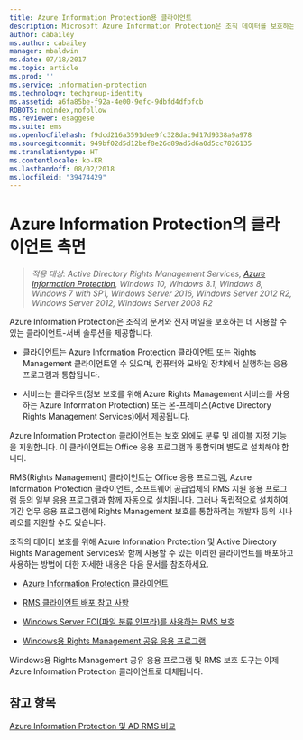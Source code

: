 ```yaml
---
title: Azure Information Protection용 클라이언트
description: Microsoft Azure Information Protection은 조직 데이터를 보호하는 데 사용할 수 있는 클라이언트-서버 솔루션을 제공합니다. 클라이언트(Azure Information Protection 클라이언트 또는 Rights Management 클라이언트)는 컴퓨터와 모바일 장치에서 실행하는 응용 프로그램과 통합됩니다.
author: cabailey
ms.author: cabailey
manager: mbaldwin
ms.date: 07/18/2017
ms.topic: article
ms.prod: ''
ms.service: information-protection
ms.technology: techgroup-identity
ms.assetid: a6fa85be-f92a-4e00-9efc-9dbfd4dfbfcb
ROBOTS: noindex,nofollow
ms.reviewer: esaggese
ms.suite: ems
ms.openlocfilehash: f9dcd216a3591dee9fc328dac9d17d9338a9a978
ms.sourcegitcommit: 949bf02d5d12bef8e26d89ad5d6a0d5cc7826135
ms.translationtype: HT
ms.contentlocale: ko-KR
ms.lasthandoff: 08/02/2018
ms.locfileid: "39474429"
---
```

# <a name="the-client-side-of-azure-information-protection"></a>Azure Information Protection의 클라이언트 측면

>*적용 대상: Active Directory Rights Management Services, [Azure Information Protection](https://azure.microsoft.com/pricing/details/information-protection), Windows 10, Windows 8.1, Windows 8, Windows 7 with SP1, Windows Server 2016, Windows Server 2012 R2, Windows Server 2012, Windows Server 2008 R2*

Azure Information Protection은 조직의 문서와 전자 메일을 보호하는 데 사용할 수 있는 클라이언트-서버 솔루션을 제공합니다.

- 클라이언트는 Azure Information Protection 클라이언트 또는 Rights Management 클라이언트일 수 있으며, 컴퓨터와 모바일 장치에서 실행하는 응용 프로그램과 통합됩니다. 

- 서비스는 클라우드(정보 보호를 위해 Azure Rights Management 서비스를 사용하는 Azure Information Protection) 또는 온-프레미스(Active Directory Rights Management Services)에서 제공됩니다. 

Azure Information Protection 클라이언트는 보호 외에도 분류 및 레이블 지정 기능을 지원합니다. 이 클라이언트는 Office 응용 프로그램과 통합되며 별도로 설치해야 합니다.

RMS(Rights Management) 클라이언트는 Office 응용 프로그램, Azure Information Protection 클라이언트, 소프트웨어 공급업체의 RMS 지원 응용 프로그램 등의 일부 응용 프로그램과 함께 자동으로 설치됩니다. 그러나 독립적으로 설치하여, 기간 업무 응용 프로그램에 Rights Management 보호를 통합하려는 개발자 등의 시나리오를 지원할 수도 있습니다.

조직의 데이터 보호를 위해 Azure Information Protection 및 Active Directory Rights Management Services와 함께 사용할 수 있는 이러한 클라이언트를 배포하고 사용하는 방법에 대한 자세한 내용은 다음 문서를 참조하세요.

- [Azure Information Protection 클라이언트](AIP-client.md)

- [RMS 클라이언트 배포 참고 사항](client-deployment-notes.md)

- [Windows Server FCI(파일 분류 인프라)를 사용하는 RMS 보호](configure-fci.md)

- [Windows용 Rights Management 공유 응용 프로그램](sharing-app-windows.md)

Windows용 Rights Management 공유 응용 프로그램 및 RMS 보호 도구는 이제 Azure Information Protection 클라이언트로 대체됩니다. 


## <a name="see-also"></a>참고 항목
[Azure Information Protection 및 AD RMS 비교](../compare-on-premise.md)
